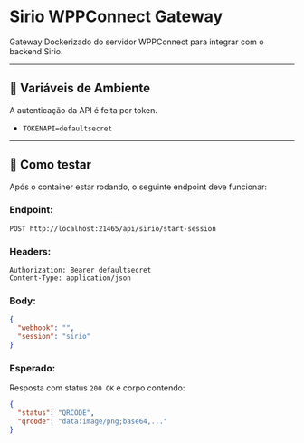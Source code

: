 # Sirio WPPConnect Gateway

Gateway Dockerizado do servidor WPPConnect para integrar com o backend Sirio.

---

## 🔧 Variáveis de Ambiente

A autenticação da API é feita por token.

- `TOKENAPI=defaultsecret`

---

## 🚀 Como testar

Após o container estar rodando, o seguinte endpoint deve funcionar:

### Endpoint:

```
POST http://localhost:21465/api/sirio/start-session
```

### Headers:

```
Authorization: Bearer defaultsecret  
Content-Type: application/json
```

### Body:

```json
{
  "webhook": "",
  "session": "sirio"
}
```

### Esperado:

Resposta com status `200 OK` e corpo contendo:

```json
{
  "status": "QRCODE",
  "qrcode": "data:image/png;base64,..."
}
```
